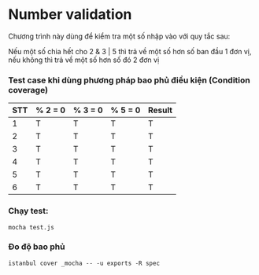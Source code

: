 # Number validation
Chương trình này dùng để kiểm tra một số nhập vào với quy tắc sau:

Nếu một số chia hết cho 2 & 3 | 5 thì trả về một số hơn số ban đầu 1 đơn vị, nếu không thì trả về một số hơn số đó 2 đơn vị

### Test case khi dùng phương pháp bao phủ điều kiện (Condition coverage)
STT | % 2 = 0 | % 3 = 0 | % 5 = 0 | Result|
---|---|---|---|---|
1|T|T|T|T
2|T|T|T|T
3|T|T|T|T
4|T|T|T|T
5|T|T|T|T
6|T|T|T|T

### Chạy test:
```
mocha test.js
```

### Đo độ bao phủ
```
istanbul cover _mocha -- -u exports -R spec
```